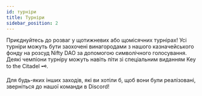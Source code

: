 ```yaml
---
id: турніри
title: Турніри
sidebar_position: 2
---
```


Приєднуйтесь до розваг у щотижневих або щомісячних турнірах! Усі турніри можуть бути заохочені винагородами з нашого казначейського фонду на розсуд Nifty DAO за допомогою символічного голосування. Деякі чемпіони турніру можуть навіть піти зі спеціальним виданням Key to the Citadel 🗝️.

Для будь-яких інших заходів, які ви хотіли б, щоб вони були реалізовані, зверніться до нашої команди в Discord!
